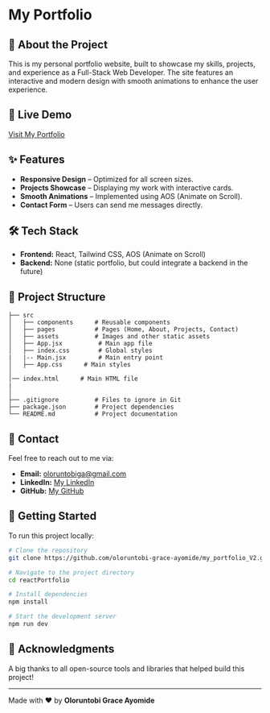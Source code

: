 # My Portfolio

## 🚀 About the Project
This is my personal portfolio website, built to showcase my skills, projects, and experience as a Full-Stack Web Developer. The site features an interactive and modern design with smooth animations to enhance the user experience.

## 🔗 Live Demo
[Visit My Portfolio](https://my-portfolio-uy10.onrender.com/)

## ✨ Features
- **Responsive Design** – Optimized for all screen sizes.
- **Projects Showcase** – Displaying my work with interactive cards.
- **Smooth Animations** – Implemented using AOS (Animate on Scroll).
- **Contact Form** – Users can send me messages directly.

## 🛠 Tech Stack
- **Frontend:** React, Tailwind CSS, AOS (Animate on Scroll)
- **Backend:** None (static portfolio, but could integrate a backend in the future)



## 📂 Project Structure
```
├── src
│   ├── components      # Reusable components
│   ├── pages           # Pages (Home, About, Projects, Contact)
│   ├── assets          # Images and other static assets
│   ├── App.jsx          # Main app file
│   ├── index.css        # Global styles
|   |-- Main.jsx         # Main entry point
│   ├── App.css      # Main styles
│
│── index.html      # Main HTML file
|  
│
├── .gitignore          # Files to ignore in Git
├── package.json        # Project dependencies
└── README.md           # Project documentation
```

## 📩 Contact
Feel free to reach out to me via:
- **Email:** oloruntobiga@gmail.com
- **LinkedIn:** [My LinkedIn](https://www.linkedin.com/in/grace-oloruntobi-ab3a1a263)
- **GitHub:** [My GitHub](https://github.com/oloruntobi-grace-ayomide)

## 🚀 Getting Started
To run this project locally:
```sh
# Clone the repository
git clone https://github.com/oloruntobi-grace-ayomide/my_portfolio_V2.git

# Navigate to the project directory
cd reactPortfolio

# Install dependencies
npm install

# Start the development server
npm run dev
```

## 🙌 Acknowledgments
A big thanks to all open-source tools and libraries that helped build this project!

---

Made with ❤️ by **Oloruntobi Grace Ayomide**


